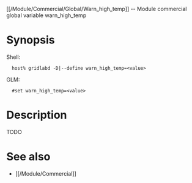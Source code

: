 [[/Module/Commercial/Global/Warn_high_temp]] -- Module commercial global variable warn_high_temp

# Synopsis
Shell:
~~~
  host% gridlabd -D|--define warn_high_temp=<value>
~~~
GLM:
~~~
  #set warn_high_temp=<value>
~~~

# Description

TODO

# See also
* [[/Module/Commercial]]
